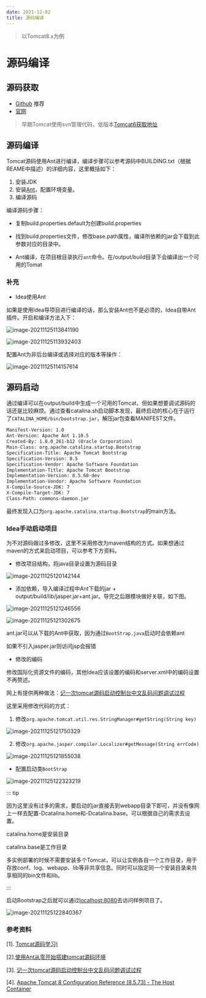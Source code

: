 ```yaml
---
date: 2021-12-02
title: 源码编译
---
```

> 以Tomcat8.x为例
# 源码编译

## 源码获取

- [Github](https://github.com/apache/tomcat.git) 推荐
- [官网](https://tomcat.apache.org/download-80.cgi)

> 早期Tomcat使用svn管理代码，低版本[Tomcat6获取地址](http://archive.apache.org/dist/tomcat/tomcat-6/v6.0.1/src/)

## 源码编译

Tomcat源码使用Ant进行编译，编译步骤可以参考源码中BUILDING.txt（根据REAME中描述）的详细内容，这里概括如下：

1. 安装JDK
2. 安装[Ant](https://ant.apache.org/bindownload.cgi)，配置环境变量。
3. 编译源码

编译源码步骤：

- 复制build.properties.default为创建build.properties

- 找到build.properties文件，修改base.path属性，编译所依赖的jar会下载到此参数对应的目录中。
- Ant编译，在项目根目录执行`ant`命令。在/output/build目录下会编译出一个可用的Tomat



### 补充

- Idea使用Ant

如果是使用Idea导项目进行编译的话，那么安装Ant也不是必须的，Idea自带Ant插件。开启和编译方法入下：

![image-20211125113841190](images/img.png)

![image-20211125113932403](images/img_1.png)

配置Ant为非后台编译或选择对应的版本等操作：

![image-20211125114157614](images/img_2.png)



## 源码启动

通过编译可以在output/build中生成一个可用的Tomcat，但如果想要调试源码的话还是比较麻烦。通过查看catalina.sh启动脚本发现，最终启动的核心在于运行了`CATALINA_HOME/bin/bootstrap.jar`，解压jar包查看MANIFEST文件。

``` txt {4}
Manifest-Version: 1.0
Ant-Version: Apache Ant 1.10.5
Created-By: 1.8.0_261-b12 (Oracle Corporation)
Main-Class: org.apache.catalina.startup.Bootstrap
Specification-Title: Apache Tomcat Bootstrap
Specification-Version: 8.5
Specification-Vendor: Apache Software Foundation
Implementation-Title: Apache Tomcat Bootstrap
Implementation-Version: 8.5.60-dev
Implementation-Vendor: Apache Software Foundation
X-Compile-Source-JDK: 7
X-Compile-Target-JDK: 7
Class-Path: commons-daemon.jar
```

最终发现入口为`org.apache.catalina.startup.Bootstrap`的main方法。



### Idea手动启动项目

为不对源码做过多修改，这里不采用修改为maven结构的方式。如果想通过maven的方式来启动项目，可以参考下方资料。

- 修改项目结构，将java目录设置为源码目录

![image-20211125120142144](images/img_3.png)
    
- 添加依赖，导入编译过程中Ant下载的jar + output/build/lib/jasper.jar+ant.jar。导完之后跟模块做好关联，如下图。

  

![image-20211125121246556](images/img_4.png)

![image-20211125121302675](images/img_5.png)

ant.jar可以从下载的Ant中获取，因为通过`BootStrap.java`启动时会依赖ant

如果不引入jasper.jar则访问jsp会报错

- 修改的编码

修改国际化资源文件的编码，其他Idea应该设置的编码和server.xml中的编码设置不再赘述。

网上有提供两种做法：[记一次tomcat源码启动控制台中文乱码问题调试过程](https://blog.csdn.net/zhoutaoping1992/article/details/104751705)

这里采用修改代码的方式：

1. 修改`org.apache.tomcat.util.res.StringManager#getString(String key)`

![image-20211125121750329](images/img_6.png)

2. 修改`org.apache.jasper.compiler.Localizer#getMessage(String errCode)`

![image-20211125121855038](images/img_7.png)

- 配置启动类`BootStrap`

![image-20211125122323219](images/img_8.png)

::: tip

因为这里没有过多的需求，要启动的jar直接丢到webapp目录下即可，并没有像网上一样去配置-Dcatalina.home和-Dcatalina.base。可以根据自己的需求去设置。

catalina.home是安装目录

catalina.base是工作目录

多实例部署的时候不需要安装多个Tomcat，可以让实例各自一个工作目录，用于存放conf、log、webapp、lib等非共享信息。同时可以指定同一个安装目录来共享相同的bin文件和lib。

:::

启动Bootstrap之后就可以通过[localhost:8080](localhost:8080)去访问样例项目了。



![image-20211125122840367](images/img_9.png)

### 参考资料

[1]. [Tomcat源码学习)](https://gitee.com/stefanpy/tomcat-source-code-learning)

[2].[使用Ant从零开始搭建tomcat源码环境](https://blog.csdn.net/xu1204013031/article/details/111766400)

[3]. [记一次tomcat源码启动控制台中文乱码问题调试过程](https://blog.csdn.net/zhoutaoping1992/article/details/104751705)

[4]. [Apache Tomcat 8 Configuration Reference (8.5.73) - The Host Container](http://tomcat.apache.org/tomcat-8.5-doc/config/host.html)
